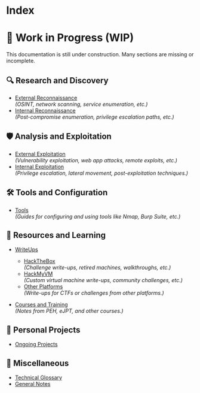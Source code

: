 # Index

# 🚧 Work in Progress (WIP)
This documentation is still under construction. Many sections are missing or incomplete.

## 🔍 Research and Discovery
- [External Reconnaissance](Reconnaissance/External/)  
  *(OSINT, network scanning, service enumeration, etc.)*
- [Internal Reconnaissance](Reconnaissance/Internal/)  
  *(Post-compromise enumeration, privilege escalation paths, etc.)*

## 🛡 Analysis and Exploitation
- [External Exploitation](Exploitation/External/)  
  *(Vulnerability exploitation, web app attacks, remote exploits, etc.)*
- [Internal Exploitation](Exploitation/Internal/)  
  *(Privilege escalation, lateral movement, post-exploitation techniques.)*

## 🛠 Tools and Configuration
- [Tools](Tools/)  
  *(Guides for configuring and using tools like Nmap, Burp Suite, etc.)*

## 📂 Resources and Learning
- [WriteUps](WriteUps/)  
  - [HackTheBox](WriteUps/HackTheBox/)  
    *(Challenge write-ups, retired machines, walkthroughs, etc.)*  
  - [HackMyVM](WriteUps/HackMyVM/)  
    *(Custom virtual machine write-ups, community challenges, etc.)*  
  - [Other Platforms](WriteUps/Others/)  
    *(Write-ups for CTFs or challenges from other platforms.)*

- [Courses and Training](Courses/)  
  *(Notes from PEH, eJPT, and other courses.)*

## 🚧 Personal Projects
- [Ongoing Projects](Personal_Projects/)  

## 📜 Miscellaneous
- [Technical Glossary](glossary.md)  
- [General Notes](general_notes.md)




